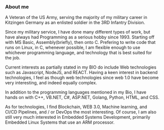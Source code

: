 ### About me

A Veteran of the US Army, serving the majority of my military career in Kitzingen Germany as an enlisted soldier in the 3RD Infantry Division.

Since my military service, I have done many different types of work, but have always had Programming as a serious hobby since 1993. Starting off with MS Basic, Assembly(briefly), then onto C. Prefering to write code that runs on Linux, in C, whenever possible, I am flexible enough to use whichever programming language, and technology that is best suited for the job.

Current interests as partially stated in my BIO do include Web technologies such as Javascript, NodeJS, and REACT. Having a keen interest in backend technologies, I feel as though web technologies since web 1.0 have become very interesting, and indeed equally complex.

In addition to the programming languages mentioned in my Bio, I have hands on with C++, VB.NET, C#, ASP.NET, Golang, Python, HTML, and CSS.

As for technologies, I find Blockchain, WEB 3.0, Machine learning, and CI/CD Pipelines, and / or DevOps the most interesting. Of course, I am also still very much interested in Embedded Systems Development, primarily Embedded Linux Systems that use an ARM processor.



